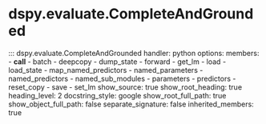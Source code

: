 # dspy.evaluate.CompleteAndGrounded

::: dspy.evaluate.CompleteAndGrounded
    handler: python
    options:
        members:
            - __call__
            - batch
            - deepcopy
            - dump_state
            - forward
            - get_lm
            - load
            - load_state
            - map_named_predictors
            - named_parameters
            - named_predictors
            - named_sub_modules
            - parameters
            - predictors
            - reset_copy
            - save
            - set_lm
        show_source: true
        show_root_heading: true
        heading_level: 2
        docstring_style: google
        show_root_full_path: true
        show_object_full_path: false
        separate_signature: false
        inherited_members: true
